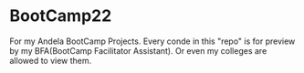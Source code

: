 # BootCamp22
For my Andela BootCamp Projects.
Every conde in this "repo" is for preview by my BFA(BootCamp Facilitator Assistant).
Or even my colleges are allowed to view them.
